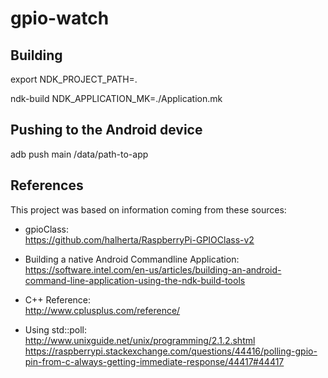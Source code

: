 # gpio-watch

## Building

export NDK_PROJECT_PATH=.

ndk-build NDK_APPLICATION_MK=./Application.mk

## Pushing to the Android device

adb push main /data/path-to-app

## References

This project was based on information coming from these sources:

- gpioClass:  
https://github.com/halherta/RaspberryPi-GPIOClass-v2

- Building a native Android Commandline Application:  
https://software.intel.com/en-us/articles/building-an-android-command-line-application-using-the-ndk-build-tools

- C++ Reference:  
http://www.cplusplus.com/reference/

- Using std::poll:  
http://www.unixguide.net/unix/programming/2.1.2.shtml  
https://raspberrypi.stackexchange.com/questions/44416/polling-gpio-pin-from-c-always-getting-immediate-response/44417#44417
